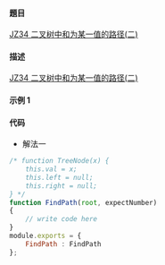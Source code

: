 #### 題目

[JZ34 二叉树中和为某一值的路径(二)](https://www.nowcoder.com/practice/b736e784e3e34731af99065031301bca?tpId=13&tqId=23276&ru=/practice/508378c0823c423baa723ce448cbfd0c&qru=/ta/coding-interviews/question-ranking)

#### 描述

[JZ34 二叉树中和为某一值的路径(二)](https://www.nowcoder.com/practice/b736e784e3e34731af99065031301bca?tpId=13&tqId=23276&ru=/practice/508378c0823c423baa723ce448cbfd0c&qru=/ta/coding-interviews/question-ranking)

#### 示例 1

#### 代码

- 解法一

```js
/* function TreeNode(x) {
    this.val = x;
    this.left = null;
    this.right = null;
} */
function FindPath(root, expectNumber)
{
    // write code here
}
module.exports = {
    FindPath : FindPath
};
```
